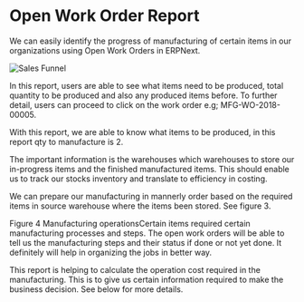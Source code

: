 # Open Work Order Report

We can easily identify the progress of manufacturing of certain items in our organizations using Open Work Orders in ERPNext.

<img class="screenshot" alt="Sales Funnel" src="/docs/assets/img/manufacturing/open-work-order.png">

In this report, users are able to see what items need to be produced, total quantity to be produced and also any produced items before. To further detail, users can proceed to click on the work order e.g; MFG-WO-2018-00005.

With this report, we are able to know what items to be produced, in this report qty to manufacture is 2.

The important information is the warehouses which warehouses to store our in-progress items and the finished manufactured items. This should enable us to track our stocks inventory and translate to efficiency in costing. 

We can prepare our manufacturing in mannerly order based on the required items in source warehouse where the items been stored. See figure 3. 

Figure 4 Manufacturing operationsCertain items required certain manufacturing processes and steps. The open work orders will be able to tell us the manufacturing steps and their status if done or not yet done. It definitely will help in organizing the jobs in better way. 

This report is helping to calculate the operation cost required in the manufacturing. This is to give us certain information required to make the business decision. See below for more details.